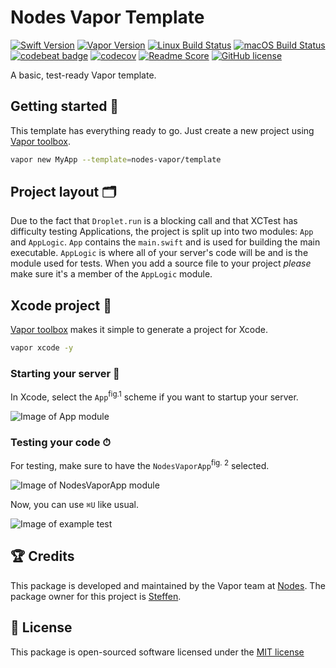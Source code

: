 # Nodes Vapor Template
[![Swift Version](https://img.shields.io/badge/Swift-3.1-brightgreen.svg)](http://swift.org)
[![Vapor Version](https://img.shields.io/badge/Vapor-2-F6CBCA.svg)](http://vapor.codes)
[![Linux Build Status](https://img.shields.io/circleci/project/github/nodes-vapor/template.svg?label=Linux)](https://circleci.com/gh/nodes-vapor/template)
[![macOS Build Status](https://img.shields.io/travis/nodes-vapor/template.svg?label=macOS)](https://travis-ci.org/nodes-vapor/template)
[![codebeat badge](https://codebeat.co/badges/52c2f960-625c-4a63-ae63-52a24d747da1)](https://codebeat.co/projects/github-com-nodes-vapor-template)
[![codecov](https://codecov.io/gh/nodes-vapor/template/branch/master/graph/badge.svg)](https://codecov.io/gh/nodes-vapor/template)
[![Readme Score](http://readme-score-api.herokuapp.com/score.svg?url=https://github.com/nodes-vapor/template)](http://clayallsopp.github.io/readme-score?url=https://github.com/nodes-vapor/template)
[![GitHub license](https://img.shields.io/badge/license-MIT-blue.svg)](https://raw.githubusercontent.com/nodes-vapor/template/master/LICENSE)

A basic, test-ready Vapor template.


## Getting started 🚀

This template has everything ready to go. Just create a new project using [Vapor toolbox](https://vapor.github.io/documentation/getting-started/install-toolbox.html).
```bash
vapor new MyApp --template=nodes-vapor/template
```


## Project layout 🗂

Due to the fact that `Droplet.run` is a blocking call and that XCTest has difficulty testing Applications, the project is split up into two modules: `App` and `AppLogic`. `App` contains the `main.swift` and is used for building the main executable. `AppLogic` is where all of your server's code will be and is the module used for tests. When you add a source file to your project *please* make sure it's a member of the `AppLogic` module.


## Xcode project  🔨 

[Vapor toolbox](https://vapor.github.io/documentation/getting-started/install-toolbox.html) makes it simple to generate a project for Xcode.
```bash
vapor xcode -y
```

### Starting your server  🏁 
In Xcode, select the `App`<sup>fig.1</sup> scheme if you want to startup your server.

![Image of App module](https://cloud.githubusercontent.com/assets/1977704/21701832/eb8c79f0-d35c-11e6-97c7-792f6a888a89.png)

### Testing your code ⏱
For testing, make sure to have the `NodesVaporApp`<sup>fig. 2</sup> selected.

![Image of NodesVaporApp module](https://cloud.githubusercontent.com/assets/1977704/21701830/e9975480-d35c-11e6-870e-e31e87240988.png)

Now, you can use `⌘U` like usual.

![Image of example test](https://cloud.githubusercontent.com/assets/1977704/21702082/4b8aaa10-d35e-11e6-9278-fb5c590751f6.png)


## 🏆 Credits

This package is developed and maintained by the Vapor team at [Nodes](https://www.nodesagency.com).
The package owner for this project is [Steffen](https://github.com/steffendsommer).


## 📄 License

This package is open-sourced software licensed under the [MIT license](http://opensource.org/licenses/MIT)
